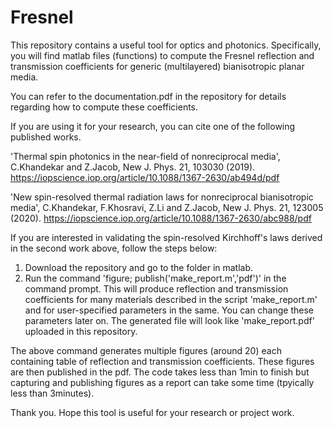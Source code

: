 # Fresnel
This repository contains a useful tool for optics and photonics. Specifically, you will find matlab files (functions) to compute the Fresnel reflection and transmission coefficients for generic (multilayered) bianisotropic planar media. 

You can refer to the documentation.pdf in the repository for details regarding how to compute these coefficients. 

If you are using it for your research, you can cite one of the following published works.

'Thermal spin photonics in the near-field of nonreciprocal media', C.Khandekar and Z.Jacob, New J. Phys. 21, 103030 (2019).
https://iopscience.iop.org/article/10.1088/1367-2630/ab494d/pdf

'New spin-resolved thermal radiation laws for nonreciprocal bianisotropic media', C.Khandekar, F.Khosravi, Z.Li and Z.Jacob, New J. Phys. 21, 123005 (2020). 
https://iopscience.iop.org/article/10.1088/1367-2630/abc988/pdf


If you are interested in validating the spin-resolved Kirchhoff's laws derived in the second work above, follow the steps below: 

1. Download the repository and go to the folder in matlab. 
2. Run the command 'figure; publish('make_report.m','pdf')' in the command prompt. 
   This will produce reflection and transmission coefficients for many materials described in the script 'make_report.m'
   and for user-specified parameters in the same. You can change these parameters later on. The generated file will look
   like 'make_report.pdf' uploaded in this repository. 
   
The above command generates multiple figures (around 20) each containing table of reflection and transmission coefficients. These figures are then published in the pdf. The code takes less than 1min to finish but capturing and publishing figures as a report can take some time (tpyically less than 3minutes). 

Thank you. Hope this tool is useful for your research or project work.  
